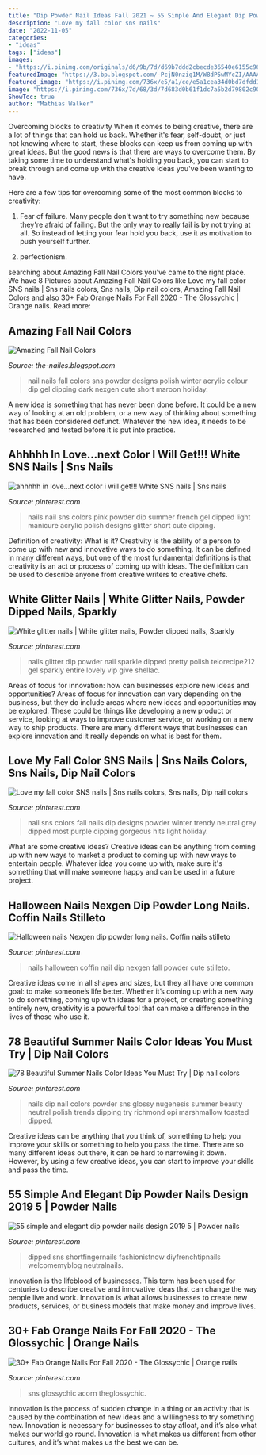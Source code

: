 ```yaml
---
title: "Dip Powder Nail Ideas Fall 2021 ~ 55 Simple And Elegant Dip Powder Nails Design 2019 5"
description: "Love my fall color sns nails"
date: "2022-11-05"
categories:
- "ideas"
tags: ["ideas"]
images:
- "https://i.pinimg.com/originals/d6/9b/7d/d69b7ddd2cbecde36540e6155c9695f1.jpg"
featuredImage: "https://3.bp.blogspot.com/-PcjN0nzig1M/W8dP5wMYcZI/AAAAAAAAARs/DNyk3rYacwIySlP6y5IcMGeM7_62I6VcQCLcBGAs/s1600/Fall%2BNail%2BColors-6.jpg"
featured_image: "https://i.pinimg.com/736x/e5/a1/ce/e5a1cea34d0bd7dfdd1077185c5a1ac0.jpg"
image: "https://i.pinimg.com/736x/7d/68/3d/7d683d0b61f1dc7a5b2d79802c904708.jpg"
ShowToc: true
author: "Mathias Walker"
---
```



Overcoming blocks to creativity
When it comes to being creative, there are a lot of things that can hold us back. Whether it's fear, self-doubt, or just not knowing where to start, these blocks can keep us from coming up with great ideas.
But the good news is that there are ways to overcome them. By taking some time to understand what's holding you back, you can start to break through and come up with the creative ideas you've been wanting to have.

Here are a few tips for overcoming some of the most common blocks to creativity:

1. Fear of failure. Many people don't want to try something new because they're afraid of failing. But the only way to really fail is by not trying at all. So instead of letting your fear hold you back, use it as motivation to push yourself further.

2. perfectionism.

	

		
searching about Amazing Fall Nail Colors you've came to the right place. We have 8 Pictures about Amazing Fall Nail Colors like Love my fall color SNS nails | Sns nails colors, Sns nails, Dip nail colors, Amazing Fall Nail Colors and also 30+ Fab Orange Nails For Fall 2020 - The Glossychic | Orange nails. Read more:
		
    
## Amazing Fall Nail Colors

<img loading=lazy src="https://3.bp.blogspot.com/-PcjN0nzig1M/W8dP5wMYcZI/AAAAAAAAARs/DNyk3rYacwIySlP6y5IcMGeM7_62I6VcQCLcBGAs/s1600/Fall%2BNail%2BColors-6.jpg" onerror="this.onerror=null;this.src='https://tse2.mm.bing.net/th?id=OIP.KEWctKst_UQHIZPRdM2R0gHaHa&amp;pid=15.1';" alt="Amazing Fall Nail Colors">

_Source: the-nailes.blogspot.com_

>nail nails fall colors sns powder designs polish winter acrylic colour dip gel dipping dark nexgen cute short maroon holiday. 

	

A new idea is something that has never been done before. It could be a new way of looking at an old problem, or a new way of thinking about something that has been considered defunct. Whatever the new idea, it needs to be researched and tested before it is put into practice.

    
## Ahhhhh In Love...next Color I Will Get!!! White SNS Nails | Sns Nails

<img loading=lazy src="https://i.pinimg.com/originals/3c/a9/66/3ca966ce65e9c277427a0e14871ef153.jpg" onerror="this.onerror=null;this.src='https://tse2.mm.bing.net/th?id=OIP.Ly03xr5UOXb9u-wowBKU0gHaJ4&amp;pid=15.1';" alt="ahhhhh in love...next color i will get!!! White SNS nails | Sns nails">

_Source: pinterest.com_

>nails nail sns colors pink powder dip summer french gel dipped light manicure acrylic polish designs glitter short cute dipping. 

	

Definition of creativity: What is it?
Creativity is the ability of a person to come up with new and innovative ways to do something. It can be defined in many different ways, but one of the most fundamental definitions is that creativity is an act or process of coming up with ideas. The definition can be used to describe anyone from creative writers to creative chefs.

    
## White Glitter Nails | White Glitter Nails, Powder Dipped Nails, Sparkly

<img loading=lazy src="https://i.pinimg.com/originals/d6/9b/7d/d69b7ddd2cbecde36540e6155c9695f1.jpg" onerror="this.onerror=null;this.src='https://tse2.mm.bing.net/th?id=OIP.3J5dE5lStyLLBrXruvJ2jgHaJ4&amp;pid=15.1';" alt="White glitter nails | White glitter nails, Powder dipped nails, Sparkly">

_Source: pinterest.com_

>nails glitter dip powder nail sparkle dipped pretty polish telorecipe212 gel sparkly entire lovely vip give shellac. 

	

Areas of focus for innovation: how can businesses explore new ideas and opportunities?
Areas of focus for innovation can vary depending on the business, but they do include areas where new ideas and opportunities may be explored. These could be things like developing a new product or service, looking at ways to improve customer service, or working on a new way to ship products. There are many different ways that businesses can explore innovation and it really depends on what is best for them.

    
## Love My Fall Color SNS Nails | Sns Nails Colors, Sns Nails, Dip Nail Colors

<img loading=lazy src="https://i.pinimg.com/originals/3c/de/e4/3cdee4013054738968a00d7571db3a30.jpg" onerror="this.onerror=null;this.src='https://tse4.mm.bing.net/th?id=OIP.lXmzwgetQWe6Zalyht41gAHaNL&amp;pid=15.1';" alt="Love my fall color SNS nails | Sns nails colors, Sns nails, Dip nail colors">

_Source: pinterest.com_

>nail sns colors fall nails dip designs powder winter trendy neutral grey dipped most purple dipping gorgeous hits light holiday. 

	

What are some creative ideas?
Creative ideas can be anything from coming up with new ways to market a product to coming up with new ways to entertain people. Whatever idea you come up with, make sure it's something that will make someone happy and can be used in a future project.

    
## Halloween Nails Nexgen Dip Powder Long Nails. Coffin Nails Stilleto

<img loading=lazy src="https://i.pinimg.com/736x/30/3c/07/303c07b21cf2b11860ec7e167707bdc5.jpg" onerror="this.onerror=null;this.src='https://tse3.mm.bing.net/th?id=OIP.iH0q2i7RY5pzgTQA3M0HtwHaNK&amp;pid=15.1';" alt="Halloween nails Nexgen dip powder long nails. Coffin nails stilleto">

_Source: pinterest.com_

>nails halloween coffin nail dip nexgen fall powder cute stilleto. 

	

Creative ideas come in all shapes and sizes, but they all have one common goal: to make someone’s life better. Whether it’s coming up with a new way to do something, coming up with ideas for a project, or creating something entirely new, creativity is a powerful tool that can make a difference in the lives of those who use it.

    
## 78 Beautiful Summer Nails Color Ideas You Must Try | Dip Nail Colors

<img loading=lazy src="https://i.pinimg.com/736x/7d/68/3d/7d683d0b61f1dc7a5b2d79802c904708.jpg" onerror="this.onerror=null;this.src='https://tse2.mm.bing.net/th?id=OIP.JNdx__FyTgChyKhAbdzYMgHaHa&amp;pid=15.1';" alt="78 Beautiful Summer Nails Color Ideas You Must Try | Dip nail colors">

_Source: pinterest.com_

>nails dip nail colors powder sns glossy nugenesis summer beauty neutral polish trends dipping try richmond opi marshmallow toasted dipped. 

	

Creative ideas can be anything that you think of, something to help you improve your skills or something to help you pass the time. There are so many different ideas out there, it can be hard to narrowing it down. However, by using a few creative ideas, you can start to improve your skills and pass the time.

    
## 55 Simple And Elegant Dip Powder Nails Design 2019 5 | Powder Nails

<img loading=lazy src="https://i.pinimg.com/736x/e5/a1/ce/e5a1cea34d0bd7dfdd1077185c5a1ac0.jpg" onerror="this.onerror=null;this.src='https://tse1.mm.bing.net/th?id=OIP.rduY_gj3hI7Razos2s2MRQHaHa&amp;pid=15.1';" alt="55 simple and elegant dip powder nails design 2019 5 | Powder nails">

_Source: pinterest.com_

>dipped sns shortfingernails fashionistnow diyfrenchtipnails welcomemyblog neutralnails. 

	

Innovation is the lifeblood of businesses. This term has been used for centuries to describe creative and innovative ideas that can change the way people live and work. Innovation is what allows businesses to create new products, services, or business models that make money and improve lives.

    
## 30+ Fab Orange Nails For Fall 2020 - The Glossychic | Orange Nails

<img loading=lazy src="https://i.pinimg.com/originals/fb/65/2f/fb652fd142def77395573ed510e203b5.jpg" onerror="this.onerror=null;this.src='https://tse4.mm.bing.net/th?id=OIP.Ol7lBqsCOL2hZXQJUFzB4QHaHZ&amp;pid=15.1';" alt="30+ Fab Orange Nails For Fall 2020 - The Glossychic | Orange nails">

_Source: pinterest.com_

>sns glossychic acorn theglossychic. 

	

Innovation is the process of sudden change in a thing or an activity that is caused by the combination of new ideas and a willingness to try something new. Innovation is necessary for businesses to stay afloat, and it’s also what makes our world go round. Innovation is what makes us different from other cultures, and it’s what makes us the best we can be.

